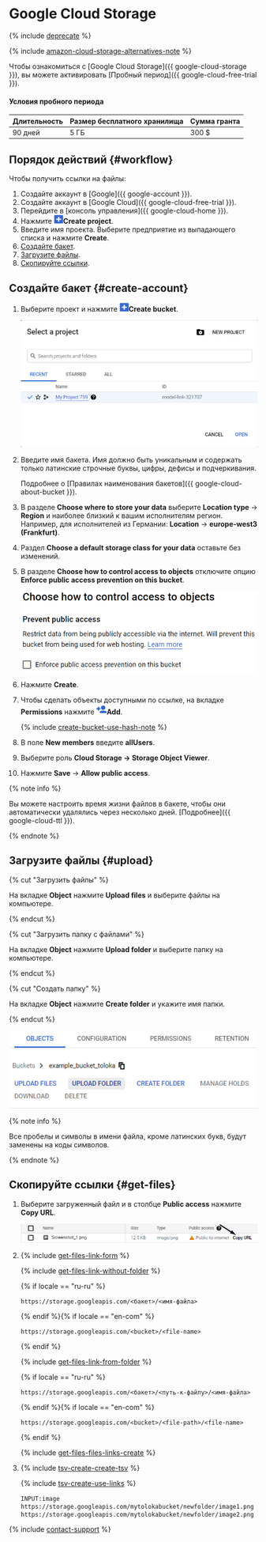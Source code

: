 # Google Cloud Storage

{% include [deprecate](../../_includes/deprecate.md) %}

{% include [amazon-cloud-storage-alternatives-note](../_includes/concepts/amazon-cloud-storage/id-amazon-cloud-storage/alternatives-note.md) %}

Чтобы ознакомиться с [Google Cloud Storage]({{ google-cloud-storage }}), вы можете активировать [Пробный период]({{ google-cloud-free-trial }}).

#### Условия пробного периода

Длительность | Размер бесплатного хранилища | Сумма гранта
----- | ----- | -----
90 дней | 5 ГБ | 300 $

## Порядок действий {#workflow}

Чтобы получить ссылки на файлы:

1. Создайте аккаунт в [Google]({{ google-account }}).
1. Создайте аккаунт в [Google Cloud]({{ google-cloud-free-trial }}).
1. Перейдите в [консоль управления]({{ google-cloud-home }}).
1. Нажмите ![](../_images/tutorials/cloud-storage/google-cloud/create-bucket-icon.png)**Create project**.
1. Введите имя проекта. Выберите предприятие из выпадающего списка и нажмите **Create**.
1. [Создайте бакет](#create-account).
1. [Загрузите файлы](#upload).
1. [Скопируйте ссылки](#get-files).

## Создайте бакет {#create-account}

1. Выберите проект и нажмите ![](../_images/tutorials/cloud-storage/google-cloud/create-bucket-icon.png)**Create bucket**.

    ![](../_images/tutorials/cloud-storage/google-cloud/choose-project.png)

1. Введите имя бакета. Имя должно быть уникальным и содержать только латинские строчные буквы, цифры, дефисы и подчеркивания.

    Подробнее о [Правилах наименования бакетов]({{ google-cloud-about-bucket }}).

1. В разделе **Choose where to store your data** выберите **Location type** → **Region** и наиболее близкий к вашим исполнителям регион. Например, для исполнителей из Германии: **Location** → **europe-west3 (Frankfurt)**.

1. Раздел **Choose a default storage class for your data** оставьте без изменений.

1. В разделе **Choose how to control access to objects** отключите опцию **Enforce public access prevention on this bucket**.

    ![](../_images/tutorials/cloud-storage/google-cloud/enforce-access.png)

1. Нажмите **Create**.

1. Чтобы сделать объекты доступными по ссылке, на вкладке **Permissions** нажмите ![](../_images/tutorials/cloud-storage/google-cloud/add-permission.png)**Add**.

    {% include [create-bucket-use-hash-note](../_includes/concepts/amazon-cloud-storage/id-create-bucket/use-hash-note.md) %}

1. В поле **New members** введите **allUsers**.

1. Выберите роль **Cloud Storage → Storage Object Viewer**.

1. Нажмите **Save** → **Allow public access**.

{% note info %}

Вы можете настроить время жизни файлов в бакете, чтобы они автоматически удалялись через несколько дней. [Подробнее]({{ google-cloud-ttl }}).

{% endnote %}

## Загрузите файлы {#upload}

{% cut "Загрузить файлы" %}

На вкладке **Object** нажмите **Upload files** и выберите файлы на компьютере.

{% endcut %}

{% cut "Загрузить папку с файлами" %}

На вкладке **Object** нажмите **Upload folder** и выберите папку на компьютере.

{% endcut %}

{% cut "Создать папку" %}

На вкладке **Object** нажмите **Create folder** и укажите имя папки.

{% endcut %}

![](../_images/tutorials/cloud-storage/google-cloud/upload-files.png)

{% note info %}

Все пробелы и символы в имени файла, кроме латинских букв, будут заменены на коды символов.

{% endnote %}

## Скопируйте ссылки {#get-files}

1. Выберите загруженный файл и в столбце **Public access** нажмите **Copy URL**.

    ![](../_images/tutorials/cloud-storage/google-cloud/copy-link.png)

1. {% include [get-files-link-form](../_includes/concepts/amazon-cloud-storage/id-get-files/link-form.md) %}

    {% include [get-files-link-without-folder](../_includes/concepts/amazon-cloud-storage/id-get-files/link-without-folder.md) %}

    {% if locale == "ru-ru" %}

    ```plaintext
    https://storage.googleapis.com/<бакет>/<имя-файла>
    ```

    {% endif %}{% if locale == "en-com" %}

    ```plaintext
    https://storage.googleapis.com/<bucket>/<file-name>
    ```

    {% endif %}

    {% include [get-files-link-from-folder](../_includes/concepts/amazon-cloud-storage/id-get-files/link-from-folder.md) %}

    {% if locale == "ru-ru" %}

    ```plaintext
    https://storage.googleapis.com/<бакет>/<путь-к-файлу>/<имя-файла>
    ```

    {% endif %}{% if locale == "en-com" %}

    ```plaintext
    https://storage.googleapis.com/<bucket>/<file-path>/<file-name>
    ```

    {% endif %}

    {% include [get-files-files-links-create](../_includes/concepts/amazon-cloud-storage/id-get-files/files-links-create.md) %}

1. {% include [tsv-create-create-tsv](../_includes/concepts/cloud-storage/id-tsv-create/create-tsv.md) %}

    {% include [tsv-create-use-links](../_includes/concepts/cloud-storage/id-tsv-create/use-links.md) %}

    ```plaintext
    INPUT:image
    https://storage.googleapis.com/mytolokabucket/newfolder/image1.png
    https://storage.googleapis.com/mytolokabucket/newfolder/image2.png
    ```

{% include [contact-support](../_includes/contact-support-new.md) %}
